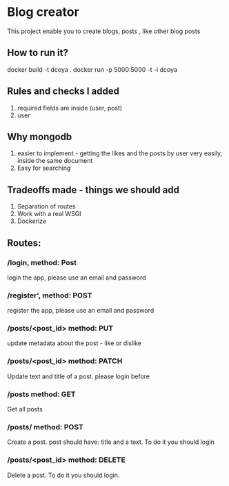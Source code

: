 # Blog creator
This project enable you to create blogs, posts , like other blog posts

## How to run it?
docker build -t dcoya .
docker run -p 5000:5000 -t -i dcoya

## Rules and checks I added
1. required fields are inside (user, post)
2. user 

## Why mongodb
1. easier to implement - getting the likes and the posts by user very easily, inside the same document
2. Easy for searching

## Tradeoffs made - things we should add
1. Separation of routes
2. Work with a real WSGI
3. Dockerize

## Routes:
### /login, method: Post
login the app, please use an email and password
### /register', method: POST
register the app, please use an email and password
### /posts/<post_id> method: PUT
update metadata about the post - like or dislike
### /posts/<post_id> method: PATCH
Update text and title of a post. please login before
### /posts method: GET
Get all posts
### /posts/ method: POST
Create a post. post should have: title and a text. To do it you should login
### /posts/<post_id> method: DELETE
Delete a post. To do it you should login.
